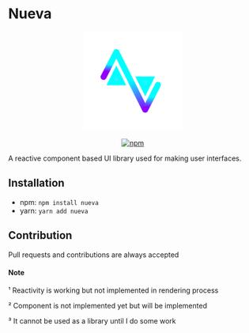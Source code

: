 # Nueva

<div align="center" >
  <img src="./assets/nueva_new.png" width="200"height="200"/>

  [![npm](https://img.shields.io/npm/v/nueva?color=%2300bfff&style=for-the-badge)](https://www.npmjs.org/package/nueva)
</div>

A reactive component based UI library used for making user interfaces. 

## Installation
- npm: `npm install nueva`
- yarn: `yarn add nueva`

## Contribution 
Pull requests and contributions are always accepted

#### Note
¹ Reactivity is working but not implemented in rendering process

² Component is not implemented yet but will be implemented

³ It cannot be used as a library until I do some work
